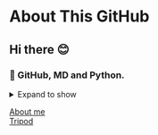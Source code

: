 # About This GitHub
## Hi there 😊
### 🌱 GitHub, MD and Python.
<details>
<summary>Expand to show</summary>
1. GitHub<br>
2. Markdown<br>
3. Python<br>
</details>


[About me](https://hkkmwong.github.io/hkkmwong)
<br>
[Tripod](https://hkkmwong.github.io/tripod_abs)
<br>


<!--
**hkkmwong/hkkmwong** is a ✨ _special_ ✨ repository because its `README.md` (this file) appears on your GitHub profile.

Here are some ideas to get you started:

- 🔭 I’m currently working on ...
- 🌱 I’m currently learning ...
- 👯 I’m looking to collaborate on ...
- 🤔 I’m looking for help with ...
- 💬 Ask me about ...
- 📫 How to reach me: ...
- 😄 Pronouns: ...
- ⚡ Fun fact: ...
-->
